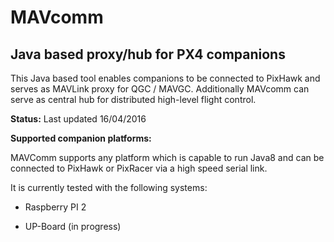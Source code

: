 # MAVcomm

## Java based proxy/hub for PX4 companions

This Java based tool enables companions to be connected to PixHawk and serves as MAVLink proxy for QGC / MAVGC. Additionally MAVcomm can serve as central hub for distributed high-level flight control. 

**Status:** Last updated 16/04/2016 

**Supported companion platforms:**

MAVComm supports any platform which is capable to run Java8 and can be connected to PixHawk or PixRacer via a high speed serial link. 

It is currently tested with the following systems:

- Raspberry PI 2

- UP-Board (in progress)
